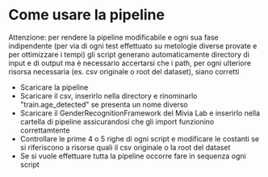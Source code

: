 # Come usare la pipeline
Attenzione: per rendere la pipeline modificabile e ogni sua fase indipendente (per via di ogni test effettuato su metologie diverse provate e per ottimizzare i tempi) gli script generano automaticamente directory di input e di output ma è necessario accertarsi che i path, per ogni ulteriore risorsa necessaria (es. csv originale o root del dataset), siano corretti
* Scaricare la pipeline
* Scaricare il csv, inserirlo nella directory e rinominarlo "train.age_detected" se presenta un nome diverso
* Scaricare il GenderRecognitionFramework del Mivia Lab e inserirlo nella cartella di pipeline assicurandosi che gli import funzionino correttamtente
* Controllare le prime 4 o 5 righe di ogni script e modificare le costanti se si riferiscono a risorse quali il csv originale o la root del dataset
* Se si vuole effettuare tutta la pipeline occorre fare in sequenza ogni script
